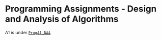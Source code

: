 # Programming Assignments - Design and Analysis of Algorithms
A1 is under [`ProgA1_DAA`](ProgA1_DAA)
